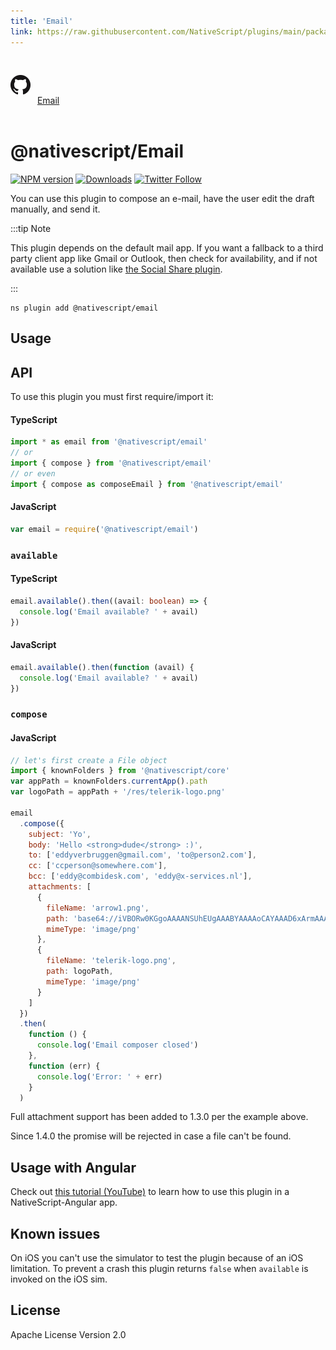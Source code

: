 ```yaml
---
title: 'Email'
link: https://raw.githubusercontent.com/NativeScript/plugins/main/packages/email/README.md
---
```


<div style="width: 100%; padding: 1.2em 0em">
	<img alt="github logo" src="../assets/images/github/GitHub-Mark-32px.png" style="display: inline; margin: 1em 0.5em 1em 0em">
	<a href="https://github.com/NativeScript/plugins/tree/main/packages/email" target="_blank" noopener>Email</a>
</div>

# @nativescript/Email

[![NPM version][npm-image]][npm-url]
[![Downloads][downloads-image]][npm-url]
[![Twitter Follow][twitter-image]][twitter-url]

[npm-image]: https://img.shields.io/npm/v/nativescript-email.svg
[npm-url]: https://npmjs.org/package/nativescript-email
[downloads-image]: https://img.shields.io/npm/dm/nativescript-email.svg
[twitter-image]: https://img.shields.io/twitter/follow/eddyverbruggen.svg?style=social&label=Follow%20me
[twitter-url]: https://twitter.com/eddyverbruggen

You can use this plugin to compose an e-mail, have the user edit the draft manually, and send it.

:::tip Note

This plugin depends on the default mail app. If you want a fallback to a third party client app like Gmail or Outlook, then check for availability, and if not available use a solution like [the Social Share plugin](https://github.com/tjvantoll/nativescript-social-share).

:::

```cli
ns plugin add @nativescript/email
```

## Usage

## API

To use this plugin you must first require/import it:

#### TypeScript

```typescript
import * as email from '@nativescript/email'
// or
import { compose } from '@nativescript/email'
// or even
import { compose as composeEmail } from '@nativescript/email'
```

#### JavaScript

```js
var email = require('@nativescript/email')
```

### `available`

#### TypeScript

```typescript
email.available().then((avail: boolean) => {
  console.log('Email available? ' + avail)
})
```

#### JavaScript

```js
email.available().then(function (avail) {
  console.log('Email available? ' + avail)
})
```

### `compose`

#### JavaScript

```js
// let's first create a File object
import { knownFolders } from '@nativescript/core'
var appPath = knownFolders.currentApp().path
var logoPath = appPath + '/res/telerik-logo.png'

email
  .compose({
    subject: 'Yo',
    body: 'Hello <strong>dude</strong> :)',
    to: ['eddyverbruggen@gmail.com', 'to@person2.com'],
    cc: ['ccperson@somewhere.com'],
    bcc: ['eddy@combidesk.com', 'eddy@x-services.nl'],
    attachments: [
      {
        fileName: 'arrow1.png',
        path: 'base64://iVBORw0KGgoAAAANSUhEUgAAABYAAAAoCAYAAAD6xArmAAAACXBIWXMAABYlAAAWJQFJUiTwAAAAHGlET1QAAAACAAAAAAAAABQAAAAoAAAAFAAAABQAAAB5EsHiAAAAAEVJREFUSA1iYKAimDhxYjwIU9FIBgaQgZMmTfoPwlOmTJGniuHIhlLNxaOGwiNqNEypkwlGk9RokoIUfaM5ijo5Clh9AAAAAP//ksWFvgAAAEFJREFUY5g4cWL8pEmT/oMwiM1ATTBqONbQHA2W0WDBGgJYBUdTy2iwYA0BrILDI7VMmTJFHqv3yBUEBQsIg/QDAJNpcv6v+k1ZAAAAAElFTkSuQmCC',
        mimeType: 'image/png'
      },
      {
        fileName: 'telerik-logo.png',
        path: logoPath,
        mimeType: 'image/png'
      }
    ]
  })
  .then(
    function () {
      console.log('Email composer closed')
    },
    function (err) {
      console.log('Error: ' + err)
    }
  )
```

Full attachment support has been added to 1.3.0 per the example above.

Since 1.4.0 the promise will be rejected in case a file can't be found.

## Usage with Angular

Check out [this tutorial (YouTube)](https://www.youtube.com/watch?v=fSnQb9-Gtdk) to learn how to use this plugin in a NativeScript-Angular app.

## Known issues

On iOS you can't use the simulator to test the plugin because of an iOS limitation.
To prevent a crash this plugin returns `false` when `available` is invoked on the iOS sim.

## License

Apache License Version 2.0
